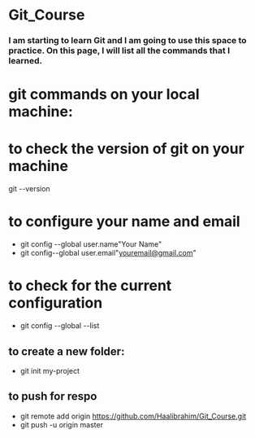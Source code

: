 # Git_Course
### I am starting to learn Git and I am going to use this space to practice. On this page, I will list all the commands that I learned.

# git commands on your local machine:
# to check the version of git on your machine
git --version 

# to configure your name and email
* git config --global user.name"Your Name"
* git config--global user.email"youremail@gmail.com"

# to check for the current configuration
* git config --global --list


## to create a new folder: 
* git init my-project 

## to push for respo
* git remote add origin https://github.com/Haalibrahim/Git_Course.git
* git push -u origin master